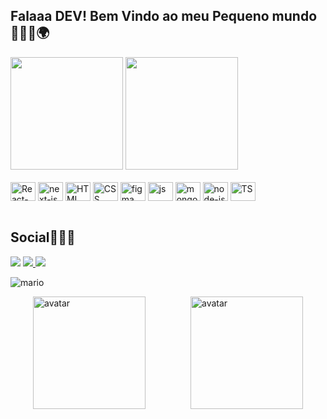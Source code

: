 ## Falaaa DEV! Bem Vindo ao meu Pequeno mundo 👨🏿‍💻🌍

<div style="display: line_block">
  <img height="180em" src="https://github-readme-stats.vercel.app/api?username=lukas656&theme=transparent&show_icons=true"/>
  <img height="180em" src="https://github-readme-stats.vercel.app/api/top-langs/?username=lukas656&layout=compact&theme=transparent"/>
</div>
<div style="display: line_block"><br>
<img align="center" alt="React-js" height="30" width="40" src="https://cdn.jsdelivr.net/gh/devicons/devicon@latest/icons/react/react-original.svg">
<img align="center" alt="next-js" height="30" width="40" src="https://cdn.jsdelivr.net/gh/devicons/devicon@latest/icons/nextjs/nextjs-original.svg" />    
<img align="center" alt="HTML" height="30" width="40" src="https://cdn.jsdelivr.net/gh/devicons/devicon@latest/icons/html5/html5-original.svg">
<img align="center" alt="CSS" height="30" width="40" src="https://cdn.jsdelivr.net/gh/devicons/devicon@latest/icons/css3/css3-original.svg">
<img align="center" alt="figma" height="30" width="40" src="https://cdn.jsdelivr.net/gh/devicons/devicon@latest/icons/figma/figma-original.svg" /> 
<img align="center" alt="js" height="30" width="40" src="https://cdn.jsdelivr.net/gh/devicons/devicon@latest/icons/javascript/javascript-original.svg">
<img align="center" alt="mongoDB" height="30" width="40" src="https://cdn.jsdelivr.net/gh/devicons/devicon@latest/icons/mongodb/mongodb-original.svg" />          
<img align="center" alt="node-js" height="30" width="40" src="https://cdn.jsdelivr.net/gh/devicons/devicon@latest/icons/nodejs/nodejs-original.svg">
<img align="center" alt="TS" height="30" width="40" src="https://cdn.jsdelivr.net/gh/devicons/devicon@latest/icons/typescript/typescript-original.svg">
</div>
<br>

## Social👨🏿‍💻
<div style="display: line_block">
<a href="" target="_blank">
<img src="https://img.shields.io/badge/website-000000?style=for-the-badge&logo=About.me&logoColor=white"/></a>
<a href="https://www.linkedin.com/in/link-lucas-santos/" target="_blank">
<img src="https://img.shields.io/badge/LinkedIn-0077B5?style=for-the-badge&logo=linkedin&logoColor=white"/>
</a>
<a href="https://www.instagram.com/lucas.santos.2002?utm_source=ig_web_button_share_sheet&igsh=ZDNlZDc0MzIxNw==" target="_blank">
<img src="https://img.shields.io/badge/Instagram-E4405F?style=for-the-badge&logo=instagram&logoColor=white"/>
</a>
</div>

![mario](https://github.com/Lukas656/Lukas656/assets/72577273/ab8fe38a-6d4c-41f6-9733-9de29188bc8b)

<div style="display: flex; justify-content: space-around; width: 100%; align-items: center;">
  <img height="180em" src="https://th.bing.com/th/id/OIG4.LXd7eNU_6tUSZxuGNiQL?w=1024&h=1024&rs=1&pid=ImgDetMain" alt="avatar" >
  <img height="180em" src="https://th.bing.com/th/id/OIG2.bBXWmeqZp3EXA36_SYoo?w=1024&h=1024&rs=1&pid=ImgDetMain" alt="avatar">
</div>


